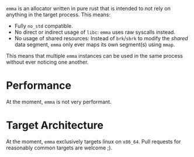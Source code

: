 `emma` is an allocator written in pure rust that is intended to not rely on anything in the target process. This means:

- Fully `no_std` compatible.
- No direct or indirect usage of `libc`: `emma` uses raw syscalls instead.
- No usage of shared resources: Instead of `brk`/`sbrk` to modify the _shared_ data segment, `emma` only ever maps its own segment(s) using `mmap`.

This means that multiple `emma` instances can be used in the same process without ever noticing one another.

# Performance
At the moment, `emma` is not very performant.

# Target Architecture
At the moment, `emma` exclusively targets linux on `x86_64`. Pull requests for reasonably common targets are welcome ;).
